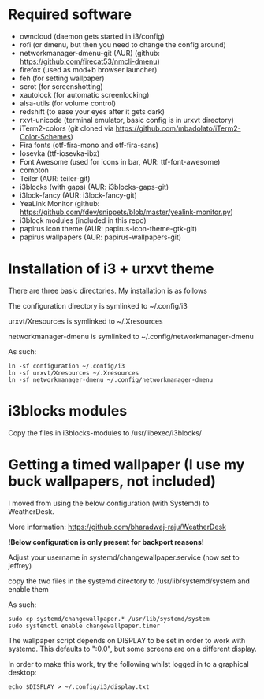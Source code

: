 # Required software
* owncloud (daemon gets started in i3/config)
* rofi (or dmenu, but then you need to change the config around)
* networkmanager-dmenu-git (AUR) (github: https://github.com/firecat53/nmcli-dmenu)
* firefox (used as mod+b browser launcher)
* feh (for setting wallpaper)
* scrot (for screenshotting)
* xautolock (for automatic screenlocking)
* alsa-utils (for volume control)
* redshift (to ease your eyes after it gets dark)
* rxvt-unicode (terminal emulator, basic config is in urxvt directory)
* iTerm2-colors (git cloned via https://github.com/mbadolato/iTerm2-Color-Schemes)
* Fira fonts (otf-fira-mono and otf-fira-sans)
* Iosevka (ttf-iosevka-ibx)
* Font Awesome (used for icons in bar, AUR: ttf-font-awesome)
* compton
* Teiler (AUR: teiler-git)
* i3blocks (with gaps) (AUR: i3blocks-gaps-git)
* i3lock-fancy (AUR: i3lock-fancy-git)
* YeaLink Monitor (github: https://github.com/fdev/snippets/blob/master/yealink-monitor.py)
* i3block modules (included in this repo)
* papirus icon theme (AUR: papirus-icon-theme-gtk-git)
* papirus wallpapers (AUR: papirus-wallpapers-git)

# Installation of i3 + urxvt theme
There are three basic directories. My installation is as follows


The configuration directory is symlinked to ~/.config/i3

urxvt/Xresources is symlinked to ~/.Xresources

networkmanager-dmenu is symlinked to ~/.config/networkmanager-dmenu

As such:
```
ln -sf configuration ~/.config/i3
ln -sf urxvt/Xresources ~/.Xresources
ln -sf networkmanager-dmenu ~/.config/networkmanager-dmenu
```

# i3blocks modules
Copy the files in i3blocks-modules to /usr/libexec/i3blocks/

# Getting a timed wallpaper (I use my buck wallpapers, not included)
I moved from using the below configuration (with Systemd) to WeatherDesk.

More information: https://github.com/bharadwaj-raju/WeatherDesk

**!Below configuration is only present for backport reasons!**

Adjust your username in systemd/changewallpaper.service (now set to jeffrey)

copy the two files in the systemd directory to /usr/lib/systemd/system and enable them


As such:
```
sudo cp systemd/changewallpaper.* /usr/lib/systemd/system
sudo systemctl enable changewallpaper.timer
```
The wallpaper script depends on DISPLAY to be set in order to work with systemd. This defaults to ":0.0", but some screens are on a different display.


In order to make this work, try the following whilst logged in to a graphical desktop:
```
echo $DISPLAY > ~/.config/i3/display.txt
```
